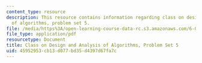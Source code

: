 ```yaml
---
content_type: resource
description: This resource contains information regarding class on design and analysis
  of algorithms, problem set 5.
file: /media/https%3A/open-learning-course-data-rc.s3.amazonaws.com/6-046j-design-and-analysis-of-algorithms-spring-2015/45952953cb13d077bd35d4397d67fa7c_MIT6_046JS15_pset5.pdf
file_type: application/pdf
resourcetype: Document
title: Class on Design and Analysis of Algorithms, Problem Set 5
uid: 45952953-cb13-d077-bd35-d4397d67fa7c
---
```

